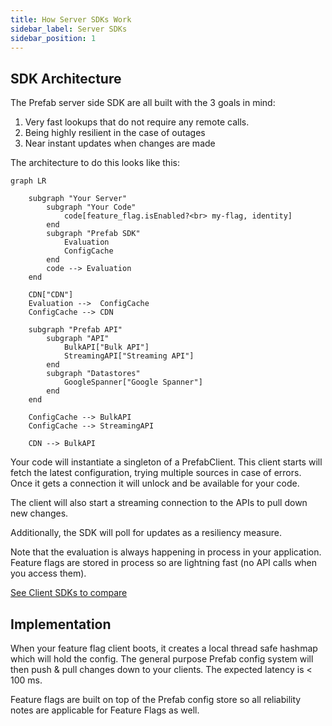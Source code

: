 ```yaml
---
title: How Server SDKs Work
sidebar_label: Server SDKs
sidebar_position: 1
---
```


## SDK Architecture

The Prefab server side SDK are all built with the 3 goals in mind:

1. Very fast lookups that do not require any remote calls.
2. Being highly resilient in the case of outages
3. Near instant updates when changes are made

The architecture to do this looks like this:

```mermaid
graph LR

    subgraph "Your Server"
        subgraph "Your Code"
            code[feature_flag.isEnabled?<br> my-flag, identity]
        end
        subgraph "Prefab SDK"
            Evaluation
            ConfigCache
        end
        code --> Evaluation
    end

    CDN["CDN"]
    Evaluation -->  ConfigCache
    ConfigCache --> CDN

    subgraph "Prefab API"
        subgraph "API"
            BulkAPI["Bulk API"]
            StreamingAPI["Streaming API"]
        end
        subgraph "Datastores"
            GoogleSpanner["Google Spanner"]
        end
    end

    ConfigCache --> BulkAPI
    ConfigCache --> StreamingAPI

    CDN --> BulkAPI
```

Your code will instantiate a singleton of a PrefabClient. This client starts will fetch the latest configuration, trying
multiple sources in case of errors. Once it gets a connection it will unlock and be available for your code.

The client will also start a streaming connection to the APIs to pull down new changes.

Additionally, the SDK will poll for updates as a resiliency measure.

Note that the evaluation is always happening in process in your application.
Feature flags are stored in process so are lightning fast (no API calls when you access them).

[See Client SDKs to compare](/docs/explanations/client-sdks.md)

## Implementation

When your feature flag client boots, it creates a local thread safe hashmap which will hold the config.
The general purpose Prefab config system will then push & pull changes down to your clients.
The expected latency is < 100 ms.

Feature flags are built on top of the Prefab config store so all reliability notes are applicable for Feature Flags as well.

